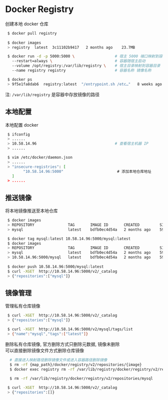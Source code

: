 <!--
 * @Author       : facsert
 * @Date         : 2023-11-01 09:15:02
 * @LastEditTime : 2023-11-03 14:24:20
 * @Description  : edit description
-->

# Docker Registry

创建本地 docker 仓库

```bash
 $ docker pull registry
 
 $ docker images
 > registry  latest  3c11102b9417   2 months ago    23.7MB

 $ docker run -d -p 5000:5000 \                  # 宿主 5000 端口映射到容器 5000 端口
   --restart=always \                            # 容器随宿主启动
   --volume /opt/registry:/var/lib/registry \    # 宿主目录映射到容器目录
   --name registry registry                      # 容器名称 镜像名称

 $ docker ps
 > 9f5e1fa8dab6  registry:latest  "/entrypoint.sh /etc…"   8 weeks ago   Up 3 weeks   0.0.0.0:5000->5000/tcp, :::5000->5000/tcp 
```

注: `/var/lib/registry` 是容器中存放镜像的路径

## 本地配置

本地配置 docker  

```bash
 $ ifconfig
 > ......
 > 10.58.14.96                                   # 查看宿主机器 IP
 > ......

 $ vim /etc/docker/daemon.json
 > ......
 > "insecure-registries": [
        "10.58.14.96:5000"                        # 添加本地仓库地址
   ]
 > ...... 
```

## 推送镜像

将本地镜像推送至本地仓库

```bash
 $ docker images
 > REPOSITORY               TAG       IMAGE ID       CREATED         SIZE
 > mysql                    latest    bdfb0ec4d54a   2 months ago    599MB

 $ docker tag mysql:latest 10.58.14.96:5000/mysql:latest
 $ docker images
 > REPOSITORY               TAG       IMAGE ID       CREATED         SIZE
 > mysql                    latest    bdfb0ec4d54a   2 months ago    599MB
 > 10.58.14.96:5000/mysql   latest    bdfb0ec4d54a   2 months ago    599MB
 
 $ docker push 10.58.14.96:5000/mysql:latest
 $ curl -XGET  http://10.58.14.96:5000/v2/_catalog
 > {"repositories":["mysql"]}
```

## 镜像管理

管理私有仓库镜像

```bash
 $ curl -XGET  http://10.58.14.96:5000/v2/_catalog
 > {"repositories":["mysql"]}

 $ curl -XGET  http://10.58.14.96:5000/v2/mysql/tags/list
 > {"name":"mysql","tags":["latest"]}
```

删除私有仓库镜像, 官方删除方式只删除元数据, 镜像未删除  
可以直接删除镜像文件方式删除仓库镜像  

```bash
  # 直接进入映射路径删除镜像文件或进入容器路径删除镜像
  $ rm -rf {map_path}/docker/registry/v2/repositories/{image}
  $ docker exec registry rm -rf /var/lib/registry/docker/registry/v2/repositories/{images}

  $ rm -rf /var/lib/registry/docker/registry/v2/repositories/mysql
  
 $ curl -XGET  http://10.58.14.96:5000/v2/_catalog
 > {"repositories":[]}
```
